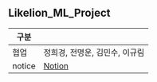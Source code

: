 ## Likelion_ML_Project

|구분||
|--|--|
|협업|정희경, 전명운, 김민수, 이규림|
|notice|[Notion](https://aspiring-speedwell-f30.notion.site/Likelion_ML_Project-ea3947e9a7d04067b2e77867d00a9d3a)|
